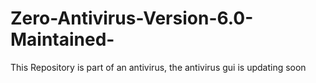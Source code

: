 # Zero-Antivirus-Version-6.0-Maintained-
This Repository is part of an antivirus, the antivirus gui is updating soon
